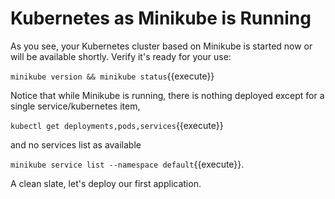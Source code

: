 # Kubernetes as Minikube is Running #

As you see, your Kubernetes cluster based on Minikube is started now or will be available shortly. Verify it's ready for your use:

`minikube version && minikube status`{{execute}}

Notice that while Minikube is running, there is nothing deployed except for a single service/kubernetes item,

`kubectl get deployments,pods,services`{{execute}}

and no services list as available

`minikube service list --namespace default`{{execute}}.

A clean slate, let's deploy our first application.